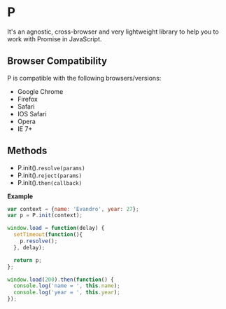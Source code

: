 # P
It's an agnostic, cross-browser and very lightweight library to help you to work with Promise in JavaScript.

## Browser Compatibility
P is compatible with the following browsers/versions:
* Google Chrome
* Firefox
* Safari
* IOS Safari
* Opera
* IE 7+

## Methods
* P.init().<code>resolve(params)</code>
* P.init().<code>reject(params)</code>
* P.init().<code>then(callback)</code>

**Example**
```js
var context = {name: 'Evandro', year: 27};
var p = P.init(context);

window.load = function(delay) {
  setTimeout(function(){
    p.resolve();
  }, delay);

  return p;
};

window.load(200).then(function() {
  console.log('name = ', this.name);
  console.log('year = ', this.year);
});
```